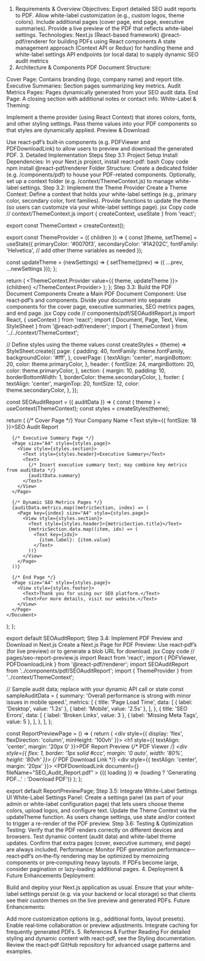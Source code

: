 1. Requirements & Overview
Objectives:
Export detailed SEO audit reports to PDF.
Allow white-label customization (e.g., custom logos, theme colors).
Include additional pages (cover page, end page, executive summaries).
Provide a live preview of the PDF that reflects white-label settings.
Technologies:
Next.js (React-based framework)
@react-pdf/renderer for building PDFs using React components
A state management approach (Context API or Redux) for handling theme and white-label settings
API endpoints (or local data) to supply dynamic SEO audit metrics
2. Architecture & Components
PDF Document Structure:

Cover Page: Contains branding (logo, company name) and report title.
Executive Summaries: Section pages summarizing key metrics.
Audit Metrics Pages: Pages dynamically generated from your SEO audit data.
End Page: A closing section with additional notes or contact info.
White-Label & Theming:

Implement a theme provider (using React Context) that stores colors, fonts, and other styling settings.
Pass theme values into your PDF components so that styles are dynamically applied.
Preview & Download:

Use react‑pdf’s built‑in components (e.g. PDFViewer and PDFDownloadLink) to allow users to preview and download the generated PDF.
3. Detailed Implementation Steps
Step 3.1: Project Setup
Install Dependencies:
In your Next.js project, install react‑pdf:
bash
Copy code
npm install @react-pdf/renderer
Folder Structure:
Create a dedicated folder (e.g. /components/pdf) to house your PDF-related components.
Optionally, set up a context folder (e.g. /context/ThemeContext.js) to manage white-label settings.
Step 3.2: Implement the Theme Provider
Create a Theme Context:
Define a context that holds your white-label settings (e.g., primary color, secondary color, font families).
Provide functions to update the theme (so users can customize via your white-label settings page).
jsx
Copy code
// context/ThemeContext.js
import { createContext, useState } from 'react';

export const ThemeContext = createContext();

export const ThemeProvider = ({ children }) => {
  const [theme, setTheme] = useState({
    primaryColor: '#0070f3',
    secondaryColor: '#1A202C',
    fontFamily: 'Helvetica',
    // add other theme variables as needed
  });

  const updateTheme = (newSettings) => {
    setTheme((prev) => ({ ...prev, ...newSettings }));
  };

  return (
    <ThemeContext.Provider value={{ theme, updateTheme }}>
      {children}
    </ThemeContext.Provider>
  );
};
Step 3.3: Build the PDF Document Components
Create a Main PDF Document Component:
Use react‑pdf’s <Document> and <Page> components.
Divide your document into separate components for the cover page, executive summaries, SEO metrics pages, and end page.
jsx
Copy code
// components/pdf/SEOAuditReport.js
import React, { useContext } from 'react';
import { Document, Page, Text, View, StyleSheet } from '@react-pdf/renderer';
import { ThemeContext } from '../../context/ThemeContext';

// Define styles using the theme values
const createStyles = (theme) =>
  StyleSheet.create({
    page: {
      padding: 40,
      fontFamily: theme.fontFamily,
      backgroundColor: '#fff',
    },
    coverPage: {
      textAlign: 'center',
      marginBottom: 20,
      color: theme.primaryColor,
    },
    header: {
      fontSize: 24,
      marginBottom: 20,
      color: theme.primaryColor,
    },
    section: {
      margin: 10,
      padding: 10,
      borderBottomWidth: 1,
      borderColor: theme.secondaryColor,
    },
    footer: {
      textAlign: 'center',
      marginTop: 20,
      fontSize: 12,
      color: theme.secondaryColor,
    },
  });

const SEOAuditReport = ({ auditData }) => {
  const { theme } = useContext(ThemeContext);
  const styles = createStyles(theme);

  return (
    <Document>
      {/* Cover Page */}
      <Page size="A4" style={styles.page}>
        <View style={styles.coverPage}>
          <Text style={styles.header}>Your Company Name</Text>
          <Text style={{ fontSize: 18 }}>SEO Audit Report</Text>
        </View>
      </Page>

      {/* Executive Summary Page */}
      <Page size="A4" style={styles.page}>
        <View style={styles.section}>
          <Text style={styles.header}>Executive Summary</Text>
          <Text>
            {/* Insert executive summary text; may combine key metrics from auditData */}
            {auditData.summary}
          </Text>
        </View>
      </Page>

      {/* Dynamic SEO Metrics Pages */}
      {auditData.metrics.map((metricSection, index) => (
        <Page key={index} size="A4" style={styles.page}>
          <View style={styles.section}>
            <Text style={styles.header}>{metricSection.title}</Text>
            {metricSection.data.map((item, idx) => (
              <Text key={idx}>
                {item.label}: {item.value}
              </Text>
            ))}
          </View>
        </Page>
      ))}

      {/* End Page */}
      <Page size="A4" style={styles.page}>
        <View style={styles.footer}>
          <Text>Thank you for using our SEO platform.</Text>
          <Text>For more details, visit our website.</Text>
        </View>
      </Page>
    </Document>
  );
};

export default SEOAuditReport;
Step 3.4: Implement PDF Preview and Download in Next.js
Create a Next.js Page for PDF Preview:
Use react‑pdf’s <PDFViewer> (for live preview) or <BlobProvider> to generate a blob URL for download.
jsx
Copy code
// pages/seo-report-preview.js
import React from 'react';
import { PDFViewer, PDFDownloadLink } from '@react-pdf/renderer';
import SEOAuditReport from '../components/pdf/SEOAuditReport';
import { ThemeProvider } from '../context/ThemeContext';

// Sample audit data; replace with your dynamic API call or state
const sampleAuditData = {
  summary: 'Overall performance is strong with minor issues in mobile speed.',
  metrics: [
    {
      title: 'Page Load Time',
      data: [
        { label: 'Desktop', value: '1.2s' },
        { label: 'Mobile', value: '2.5s' },
      ],
    },
    {
      title: 'SEO Errors',
      data: [
        { label: 'Broken Links', value: 3 },
        { label: 'Missing Meta Tags', value: 5 },
      ],
    },
  ],
};

const ReportPreviewPage = () => {
  return (
    <ThemeProvider>
      <div style={{ display: 'flex', flexDirection: 'column', minHeight: '100vh' }}>
        <h1 style={{ textAlign: 'center', margin: '20px 0' }}>PDF Report Preview</h1>
        {/* PDF Viewer */}
        <div style={{ flex: 1, border: '1px solid #ccc', margin: '0 auto', width: '80%', height: '80vh' }}>
          <PDFViewer width="100%" height="100%">
            <SEOAuditReport auditData={sampleAuditData} />
          </PDFViewer>
        </div>
        {/* PDF Download Link */}
        <div style={{ textAlign: 'center', margin: '20px' }}>
          <PDFDownloadLink
            document={<SEOAuditReport auditData={sampleAuditData} />}
            fileName="SEO_Audit_Report.pdf"
          >
            {({ loading }) => (loading ? 'Generating PDF...' : 'Download PDF')}
          </PDFDownloadLink>
        </div>
      </div>
    </ThemeProvider>
  );
};

export default ReportPreviewPage;
Step 3.5: Integrate White-Label Settings UI
White-Label Settings Panel:
Create a settings panel (as part of your admin or white-label configuration page) that lets users choose theme colors, upload logos, and configure text.
Update the Theme Context via the updateTheme function. As users change settings, use state and/or context to trigger a re-render of the PDF preview.
Step 3.6: Testing & Optimization
Testing:
Verify that the PDF renders correctly on different devices and browsers.
Test dynamic content (audit data) and white-label theme updates.
Confirm that extra pages (cover, executive summary, end page) are always included.
Performance:
Monitor PDF generation performance—react‑pdf’s on‑the‑fly rendering may be optimized by memoizing components or pre‑computing heavy layouts.
If PDFs become large, consider pagination or lazy‑loading additional pages.
4. Deployment & Future Enhancements
Deployment:

Build and deploy your Next.js application as usual.
Ensure that your white-label settings persist (e.g. via your backend or local storage) so that clients see their custom themes on the live preview and generated PDFs.
Future Enhancements:

Add more customization options (e.g., additional fonts, layout presets).
Enable real‑time collaboration or preview adjustments.
Integrate caching for frequently generated PDFs.
5. References & Further Reading
For detailed styling and dynamic content with react‑pdf, see the Styling documentation.
Review the react‑pdf GitHub repository for advanced usage patterns and examples.
